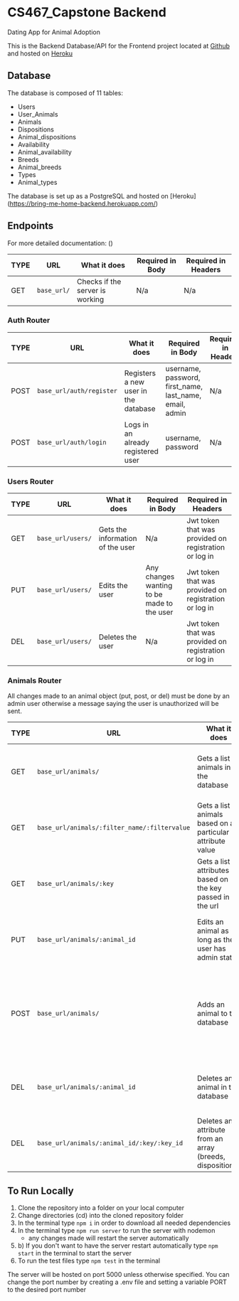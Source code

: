 # CS467_Capstone Backend
Dating App for Animal Adoption

This is the Backend Database/API for the Frontend project located at [Github](https://github.com/jennresado/CS467_Capstone) and hosted on [Heroku](https://bring-me-home.herokuapp.com/)

## Database 
The database is composed of 11 tables:
* Users
* User_Animals
* Animals
* Dispositions 
* Animal_dispositions
* Availability
* Animal_availability
* Breeds
* Animal_breeds
* Types
* Animal_types

The database is set up as a PostgreSQL and hosted on [Heroku] (https://bring-me-home-backend.herokuapp.com/)

## Endpoints 
For more detailed documentation: ()

| TYPE | URL | What it does | Required in Body | Required in Headers |
|-----| -----|------------ | ---------------- | ------------------- |
| GET | `base_url/` | Checks if the server is working | N/a | N/a 

### Auth Router
| TYPE | URL | What it does | Required in Body | Required in Headers |
|-----| -----|------------ | ---------------- | ------------------- |
| POST | `base_url/auth/register` | Registers a new user in the database | username, password, first_name, last_name, email, admin | N/a | 
| POST | `base_url/auth/login` | Logs in an already registered user | username, password | N/a 

### Users Router
| TYPE | URL | What it does | Required in Body | Required in Headers |
|-----| -----|------------ | ---------------- | ------------------- |
| GET | `base_url/users/` | Gets the information of the user | N/a | Jwt token that was provided on registration or log in | 
| PUT | `base_url/users/` | Edits the user | Any changes wanting to be made to the user | Jwt token that was provided on registration or log in| 
| DEL |  `base_url/users/` | Deletes the user | N/a | Jwt token that was provided on registration or log in|

### Animals Router
All changes made to an animal object (put, post, or del) must be done by an admin user otherwise a message saying the user is unauthorized will be sent. 

| TYPE | URL | What it does | Required in Body | Required in Headers |
|-----| -----|------------ | ---------------- | ------------------- |
| GET | `base_url/animals/` | Gets a list of animals in the database | N/a | Jwt token that was provided on registration or log in|
| GET | `base_url/animals/:filter_name/:filtervalue` | Gets a list of animals based on a particular attribute value | N/a | Jwt token that was provided on registration or log in|
| GET | `base_url/animals/:key` | Gets a list of attributes based on the key passed in the url| N/a | Jwt token that was provided on registration or log in|
| PUT | `base_url/animals/:animal_id` | Edits an animal as long as the user has admin status |  Any changes wanting to be made to the animal | Jwt token that was provided on registration or log in|
| POST | `base_url/animals/` | Adds an animal to the database | pic, description, array of dispositions, type, array of breeds, availability, date_created and news_item | Jwt token that was provided on registration or log in|
| DEL | `base_url/animals/:animal_id` | Deletes an animal in the database | N/a | Jwt token that was provided on registration or log in|
| DEL | `base_url/animals/:animal_id/:key/:key_id` | Deletes an attribute from an array (breeds, dispositions) | N/a | Jwt token that was provided on registration or log in|

## To Run Locally 
1. Clone the repository into a folder on your local computer 
2. Change directories (cd) into the cloned repository folder 
3. In the terminal type `npm i` in order to download all needed dependencies
4. In the terminal type `npm run server` to run the server with nodemon 
    * any changes made will restart the server automatically
4. b) If you don't want to have the server restart automatically type `npm start` in the terminal to start the server 
5. To run the test files type `npm test` in the terminal 

The server will be hosted on port 5000 unless otherwise specified. You can change the port number by creating a .env file and setting a variable PORT to the desired port number 